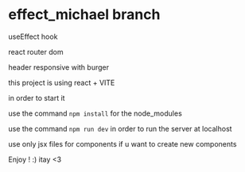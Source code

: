 # effect_michael branch
 useEffect hook
 
 react router dom
 
 header responsive with burger


this project is using react + VITE

in order to start it 

use the command `npm install` for the node_modules

use the command `npm run dev` in order to run the server at localhost

use only jsx files for components if u want to create new components


Enjoy ! :) 
itay <3
